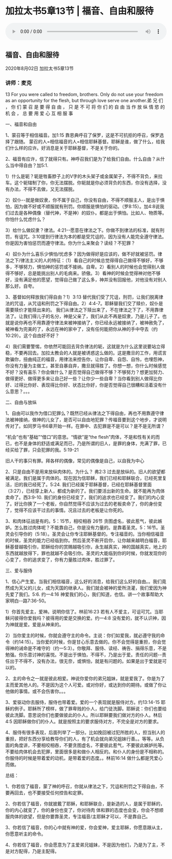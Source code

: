 # 加拉太书5章13节 | 福音、自由和服待

<audio style="width: 100%;" preload="false" controls controlslist="nodownload"><source src="https://cdn.simai.ml/audio/mp3/2020/200802_002.mp3" type="audio/mpeg">Your browser does not support the audio element.</audio>

## 福音、自由和服待
2020年8月02日 
加拉太书5章13节
### 讲师：麦克


 13 For you were called to freedom, brothers. Only do not use your freedom as an opportunity for the flesh, but through love serve one another.弟 兄 们 ， 你 们 蒙 召 是 要 得 自 由 ， 只 是 不 可 将 你 们 的 自 由 当 作 放 纵 情 慾 的 机 会 ， 总 要 用 爱 心 互 相 服 事 

一、福音和自由

1、蒙召等于相信福音。加1:15 靠恩典呼召了保罗，这是不可抗拒的呼召，保罗选择了跟随。  蒙召的人=相信福音的人=相信耶稣基督。耶稣是谁，做了什么，给我们什么样的应许。好消息是关于耶稣基督，不是关于你的。

2、福音有应许，信了就得只有。神呼召我们是为了给我们自由。什么自由？从什么当中得自由？加5:1.

1）什么是轭？轭是牲畜脖子上的V字的木头架子或金属架子，不得不背负，来拉车。这个轭辖制了你，你无法摆脱。你轭就是你必须背负的东西，你没有选择，没有办法，不得不去做，又无法摆脱。

2）奴仆--就是做奴隶，你不属于自己，你没有自由，不得不顺服主人，是出于惧怕，因为做不好或不顺服就有刑罚。你顺服是惧怕的驱动。（罗8:15）。加4:8说我们过去是各种偶像（替代神，不是神）的奴仆。都是出于惧怕。比如人、物质等。你怕什么忧虑什么？

3）给什么做奴隶？律法。4:21--愿意在律法之下。你做不到律法的标准，就有刑罚，有诅咒。3:10提到行律法为本的都是受咒诅的，因为没有人能完全遵守律法。你是因为害怕惩罚而遵守律法。你为什么来聚会？读经？不犯罪？

4）奴仆为什么喜乐少惧怕/忧虑多？因为做得好是应该的，做不好就被惩罚。律法之下/律法主义的人的特征：（1）看自己的时候总觉得得自己做得不够好，不够多，不够努力，惧怕神的惩罚或不接纳。自卑。2）看别人的时候也会觉得别人做得不够好，总是能挑出别人的毛病来。骄傲。3）看神的时候会觉得神对他不够好，没有满足他的愿望，觉得自己做了这么多，神并没有回报他，对他没有对别人那么好。自夸。

3、基督如何释放我们得自由？1）3:13 替代我们受了咒诅，刑罚，让我们脱离律法的咒诅，从咒诅和刑罚之下得自由。2）4:4-7。耶稣替我们交了赎价，奴仆是需要赎价才能赎出来的。 我们从律法之下赎出来了，不在律法之下了，不用靠律法了。让我们得儿子的名分，神是父亲了，我们从此不再是奴隶，乃是儿子了。也就是说你再也不用靠遵守律法来被神接纳了，你已经永远被接纳了，被神赦免了，被神看为完美的了，永远在神的家中了，没有任何能把你从神的手中夺去（约10:29）。这个自由好不好？

4）我们需要警惕，你依然可能回去背负律法的轭，这就是为什么这里说要站立得稳，不要再回去。加拉太教会的人就是被诱惑这么做的。这是撒旦的工作，用谎言欺骗你，扭曲纯正的福音，用律法来控告你，让你自卑、自怨、自怜，也埋怨神，你没有力量为主做工，甚至自暴自弃，撒旦就得胜了。你想一想，你什么时候感觉不好？没有喜乐？你会做什么？是否觉得自己做得不够？不够努力？想更加努力、做得更好、做得更多来让自己好一些？让你少一些自卑？当你看到别人做得比你好、过得比你好、表现得比你好、状态比你好，你是否觉得自己很糟和活着没有什么意思？。。。

二、自由与放纵

1、自由可以我作为借口犯罪么？既然已经从律法之下得自由，再也不用靠遵守律法被神接纳，做神的儿女了，是否可以自由地犯罪？传福音要到这个地步，才说明传对了。如同罗马书6章开始一样。在罪中、去犯罪是不是可以？是不是无所谓？

“机会”也有“基础”“借口”的意思。“情欲”是“the flesh”肉体，不是和性有关的而已，也不是身体的舒适或满足而已，乃是所谓的旧人，是罪的身体，充满了罪，已经买给了罪，只会犯罪的我。5:19-21 

旧人干的事只有罪。拜各样的偶像，常见的偶像是自己，以自我为中心

2、只是自由不是用来放纵肉体的。为什么？
弗2:3 过去是放纵的。旧人的欲望都被满足。我们是属于肉体的。现在因为信耶稣，我们已经和耶稣联合，已经死里复活，旧的我已经死了。5:24. 我们已经属于耶稣基督，已经在耶稣基督里面（3:27），已经穿上新人，都成为新的了。我们要活出新的生命。就不能再为肉体卖命了。西3:9-10.  我们的身份已经变了，我们的追求也已经变了。我们的内心变了。好比你换了一个老板，你自然觉得不应该为过去的老板卖命了，你的身份变了，觉得不应该干过去的事情。况且过去的老板是让你死的。

3、和肉体征战是有的。5：15节，相咬相吞  26节 贪图虚名，彼此惹气，彼此嫉妒。怎么胜过肉体呢？不能靠自己，你是没有力量的。是靠着圣灵。5：16节。圣灵会引导你的（5:18）。圣灵会让你专注耶稣基督的。专注福音的。当你相信福音的时候，圣灵的能力已经临到你。然后圣灵不断开启你，让你越来越明白福音，耶稣基督越吸引你，耶稣给你的赏赐越吸引你，永生越真实，神的国越真实，地上的东西就越放得下，罪也就越不会吸引你。圣灵的大能临到你的时候，你就发现你的心变了，你的追求变了，你有力量胜过肉体，胜过罪了。

三、爱与服侍

1、信心产生爱。当我们相信福音，这么好的消息，给我们这么好的自由。。我们竟然成为天父的儿女，成为天国的继承人。我们就会被神的爱所浇灌，我们爱因为神先爱了我们。5:6. 约一4:16 神爱我们的心，我们知道，也信。讲一个故事帮助大家明白--路7:36-50。

1）你首先爱主，爱神。说明你信了。林前16:23 若有人不爱主，可诅可咒。当耶稣问彼得你爱我吗？彼得用的爱是交换的爱。约一4:8 没有爱的，就不认识神，因为神就是爱。爱是从神来的。

2）当你爱主的时候，你就会遵守主的命令。主说：你们如爱我，就必遵守我的命令（约14:15）。当你爱的时候，你是甘心乐意去做的。你不会觉得是重担，你会觉得神的诫命是不难守的（约一5:3）。你敬拜、服侍、读经、祷告、捐得乐意，不是勉强。你乐意讨神的喜悦。不是出于惧怕，不得不，乃是出于爱。责任的问题--责任出于不得不，没有办法，很无奈，或惧怕，就是有问题的。如果是出于爱就是可以的。

2、主的命令之一就是彼此相爱。神说你爱你的弟兄姐妹，就是爱我了。你是为了主而爱其他人的。不是因为这个人可爱。或对你好，或达到你的期待。或做了你让他做的事情。或不会伤害你。。。

3、爱驱动你去服侍，服侍也带着爱。爱的一个表现就是服侍对方。约13:14-15 耶稣的例子。耶稣所了榜样，做了罪卑贱的仆人，给门徒洗脚。耶稣说：你们也要给彼此洗脚。意思说你们也要做彼此的仆人。所以耶稣要我们做对方的仆人。林后4:5 因耶稣做你们的仆人。就是按照主的要求服侍对方，不完全是对方的要求。

4、服侍有很多表现，后面列举了一部分。比如挽回被过犯所胜的人，担当别人的重担，把好东西分享给教导你们的人，有了机会就向弟兄姐妹行善。。等等。从负面的角度讲，不要相咬相吞，不要贪图虚名，不要彼此惹气，不要彼此嫉妒扥等。不要给肉体机会去犯罪，里面很多是和做仆人相反的。和仆人的身份是不相称的。你服侍的时候是带着爱的动机，是带着爱的态度。。林前16:14 做什么都是凭爱心而做。

总结：

1、你若信了福音，蒙了神的呼召，你就从律法之下，咒诅和刑罚之下得自由，不要再回去，也不要接受任何控告和定罪。

2、你若信了福音，你就披戴了耶稣，和耶稣联合，是新造的人，是属于耶稣的，你的内心就变了，你的身份也变了，你对待肉
体和罪的态度也会变，你会不想顺服肉体的欲望，但是你要靠圣灵，专注福音/主耶稣才可以，不是靠自己。

3、你若信了福音，你的心中就有神的爱，你会爱神，爱主耶稣，你愿意跟从主，你愿意听主的命令。

4、你若信了福音，你会愿意为了主爱弟兄姐妹，不是因为他们，乃是为了主，不是对方配得，乃是主配得。

